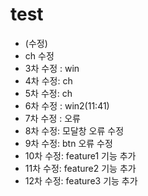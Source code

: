 # test

- (수정)
- ch 수정
- 3차 수정 : win
- 4차 수정: ch
- 5차 수정: ch
- 6차 수정 : win2(11:41)
- 7차 수정 : 오류
- 8차 수정: 모달창 오류 수정
- 9차 수정: btn 오류 수정
- 10차 수정: feature1 기능 추가
- 11차 수정: feature2 기능 추가
- 12차 수정: feature3 기능 추가
